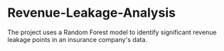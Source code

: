 # Revenue-Leakage-Analysis
The project uses a Random Forest model to identify significant revenue leakage points in an insurance company's data.
